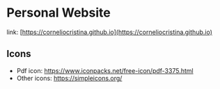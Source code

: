 # Personal Website
link: [https://corneliocristina.github.io](https://corneliocristina.github.io)

## Icons

* Pdf icon: https://www.iconpacks.net/free-icon/pdf-3375.html
* Other icons: https://simpleicons.org/
